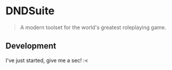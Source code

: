 # DNDSuite

> A modern toolset for the world's greatest roleplaying game.

## Development

I've just started, give me a sec! :<

